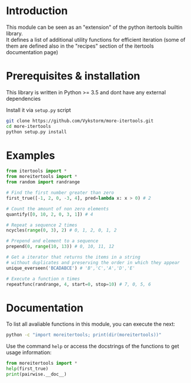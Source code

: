 
# Introduction

This module can be seen as an "extension" of the python itertools builtin library. <br/>
It defines a list of additional utility functions for efficient iteration (some of them are defined also in the "recipes" section of the itertools documentation page)

# Prerequisites & installation

This library is written in Python >= 3.5 and dont have any external dependencies

Install it via ```setup.py``` script

```bash
git clone https://github.com/Vykstorm/more-itertools.git
cd more-itertools
python setup.py install
```

# Examples

```python
from itertools import *
from moreitertools import *
from random import randrange

# Find the first number greater than zero
first_true([-1, 2, 0, -3, 4], pred=lambda x: x > 0) # 2

# Count the amount of non zero elements
quantify([0, 10, 2, 0, 3, 1]) # 4

# Repeat a sequence 2 times
ncycles(range(0, 3), 2) # 0, 1, 2, 0, 1, 2

# Prepend and element to a sequence
prepend(0, range(10, 13)) # 0, 10, 11, 12

# Get a iterator that returns the items in a string
# without duplicates and preserving the order in which they appear
unique_everseen('BCADABCE') # 'B','C','A','D','E'

# Execute a function n times
repeatfunc(randrange, 4, start=0, stop=10) # 7, 0, 5, 6

```


# Documentation

To list all avaliable functions in this module, you can
execute the next:
```bash
python -c "import moreitertools; print(dir(moreitertools))"
```

Use the command ```help``` or access the docstrings of the functions to get usage information:

```python
from moreitertools import *
help(first_true)
print(pairwise.__doc__)
```
